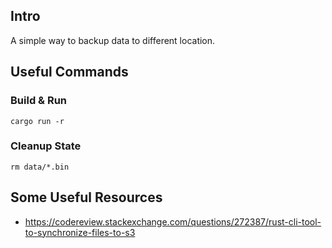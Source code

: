 ## Intro

A simple way to backup data to different location.

## Useful Commands

### Build & Run

```
cargo run -r
```

### Cleanup State

```
rm data/*.bin
```

## Some Useful Resources

* https://codereview.stackexchange.com/questions/272387/rust-cli-tool-to-synchronize-files-to-s3
